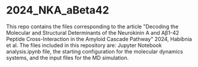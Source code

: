 # 2024_NKA_aBeta42

This repo contains the files corresponding to the article "Decoding the Molecular and Structural Determinants of the Neurokinin A and Aβ1-42 Peptide Cross-Interaction in the Amyloid Cascade Pathway" 2024, Habibnia et al. The files included in this repository are: Jupyter Notebook analysis.ipynb file, the starting configuration for the molecular dynamics systems, and the input files for the MD simulation.
